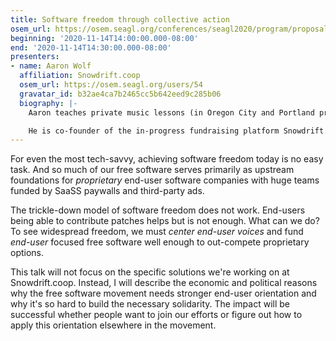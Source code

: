 ```yaml
---
title: Software freedom through collective action
osem_url: https://osem.seagl.org/conferences/seagl2020/program/proposals/796
beginning: '2020-11-14T14:00:00.000-08:00'
end: '2020-11-14T14:30:00.000-08:00'
presenters:
- name: Aaron Wolf
  affiliation: Snowdrift.coop
  osem_url: https://osem.seagl.org/users/54
  gravatar_id: b32ae4ca7b2465cc5b642eed9c285b06
  biography: |-
    Aaron teaches private music lessons (in Oregon City and Portland prior to covid, now online via Jitsi Meet) and is otherwise an activist and advocate for Free Culture and Free Software.

    He is co-founder of the in-progress fundraising platform Snowdrift.coop, which aims to support widespread community patronage of freely-licensed creative works.
---
```


For even the most tech-savvy, achieving software freedom today is no easy task. And so much of our free software serves primarily as upstream foundations for *proprietary* end-user software companies with huge teams funded by SaaSS paywalls and third-party ads.

The trickle-down model of software freedom does not work. End-users being able to contribute patches helps but is not enough. What can we do? To see widespread freedom, we must *center end-user voices* and fund *end-user* focused free software well enough to out-compete proprietary options.

This talk will not focus on the specific solutions we're working on at Snowdrift.coop. Instead, I will describe the economic and political reasons why the free software movement needs stronger end-user orientation and why it's so hard to build the necessary solidarity. The impact will be successful whether people want to join our efforts or figure out how to apply this orientation elsewhere in the movement.
